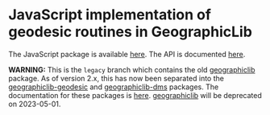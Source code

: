 # JavaScript implementation of geodesic routines in GeographicLib

The JavaScript package is available
[here](https://www.npmjs.com/package/geographiclib).
The API is documented
[here](https://geographiclib.sourceforge.io/JavaScript/1.52.2/index.html).

**WARNING:** This is the `legacy` branch which contains the old
[geographiclib](https://www.npmjs.com/package/geographiclib) package.
As of version 2.x, this has now been separated into the
[geographiclib-geodesic](https://www.npmjs.com/package/geographiclib-geodesic)
and
[geographiclib-dms](https://www.npmjs.com/package/geographiclib-dms)
packages.  The documentation for these packages is
[here](https://geographiclib.sourceforge.io/JavaScript/doc/index.html).
[geographiclib](https://www.npmjs.com/package/geographiclib)
will be deprecated on 2023-05-01.
